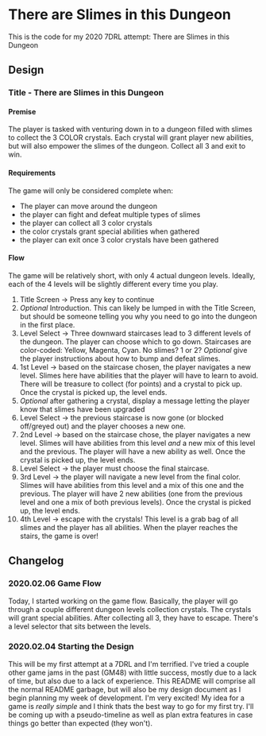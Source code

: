 # There are Slimes in this Dungeon
This is the code for my 2020 7DRL attempt: There are Slimes in this Dungeon
 
## Design
### Title - There are Slimes in this Dungeon
#### Premise
The player is tasked with venturing down in to a dungeon filled with slimes to collect the 3 COLOR crystals. Each crystal will grant player new abilities, but will also empower the slimes of the dungeon. Collect all 3 and exit to win.
#### Requirements
The game will only be considered complete when:
* The player can move around the dungeon
* the player can fight and defeat multiple types of slimes
* the player can collect all 3 color crystals
* the color crystals grant special abilities when gathered
* the player can exit once 3 color crystals have been gathered
#### Flow
The game will be relatively short, with only 4 actual dungeon levels. Ideally, each of the 4 levels will be slightly different every time you play.
1. Title Screen -> Press any key to continue
2. _Optional_ Introduction. This can likely be lumped in with the Title Screen, but should be someone telling you why you need to go into the dungeon in the first place.
3. Level Select -> Three downward staircases lead to 3 different levels of the dungeon. The player can choose which to go down. Staircases are color-coded: Yellow, Magenta, Cyan. No slimes? 1 or 2? _Optional_ give the player instructions about how to bump and defeat slimes.
4. 1st Level -> based on the staircase chosen, the player navigates a new level. Slimes here have abilities that the player will have to learn to avoid. There will be treasure to collect (for points) and a crystal to pick up. Once the crystal is picked up, the level ends.
4. _Optional_ after gathering a crystal, display a message letting the player know that slimes have been upgraded
5. Level Select -> the previous staircase is now gone (or blocked off/greyed out) and the player chooses a new one.
6. 2nd Level -> based on the staircase chose, the player navigates a new level. Slimes will have abilities from this level _and_ a new mix of this level and the previous. The player will have a new ability as well. Once the crystal is picked up, the level ends.
7. Level Select -> the player must choose the final staircase.
8. 3rd Level -> the player will navigate a new level from the final color. Slimes will have abilities from this level and a mix of this one and the previous. The player will have 2 new abilities (one from the previous level and one a mix of both previous levels). Once the crystal is picked up, the level ends.
9. 4th Level -> escape with the crystals! This level is a grab bag of all slimes and the player has all abilities. When the player reaches the stairs, the game is over!

## Changelog
### 2020.02.06 Game Flow
Today, I started working on the game flow. Basically, the player will go through a couple different dungeon levels collection crystals. The crystals will grant special abilities. After collecting all 3, they have to escape. There's a level selector that sits between the levels.
### 2020.02.04 Starting the Design
This will be my first attempt at a 7DRL and I'm terrified. I've tried a couple other game jams in the past (GM48) with little success, mostly due to a lack of time, but also due to a lack of experience. This README will comprise all the normal README garbage, but will also be my design document as I begin planning my week of development. I'm very excited! My idea for a game is _really simple_ and I think thats the best way to go for my first try. I'll be coming up with a pseudo-timeline as well as plan extra features in case things go better than expected (they won't).
